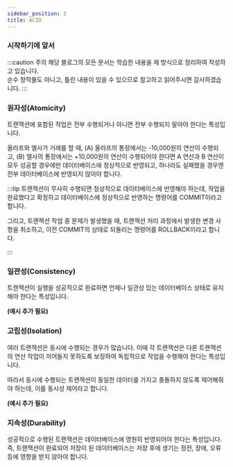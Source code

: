 ```yaml
---
sidebar_position: 3
title: ACID
---
```


### 시작하기에 앞서

:::caution 주의
해당 블로그의 모든 문서는 학습한 내용을 제 방식으로 정리하여 작성하고 있습니다. <br/>
순수 창작물도 아니고, 틀린 내용이 있을 수 있으므로 참고하고 읽어주시면 감사하겠습니다.
:::
<br/>

### 원자성(Atomicity)

트랜잭션에 포함된 작업은 전부 수행되거나 아니면 전부 수행되지 말아야 한다는 특성입니다.

올라프와 엘사가 거래를 할 때,
(A) 올라프의 통장에서는 -10,000원의 연산이 수행되고,
(B) 엘사의 통장에서는 +10,000원의 연산이 수행되어야 한다면
A 연산과 B 연산이 모두 성공할 경우에만 데이터베이스에 정상적으로 반영되고,
하나라도 실패했을 경우엔 전부 데이터베이스에 반영되지 않아야 합니다.

:::tip
트랜잭션이 무사히 수행되면 정상적으로 데이터베이스에 반영해야 하는데,
작업을 완료했다고 확정하고 데이터베이스에 정상적으로 반영하는 명령어를 COMMIT이라고 합니다.

그리고, 트랜잭션 작업 중 문제가 발생했을 때, 트랜잭션 처리 과정에서 발생한 변경 사항을 취소하고,
이전 COMMIT의 상태로 되돌리는 명령어를 ROLLBACK이라고 합니다.

:::

### 일관성(Consistency)

트랜잭션이 실행을 성공적으로 완료하면 언제나 일관성 있는 데이터베이스 상태로
유지해야 한다는 특성입니다.

**(예시 추가 필요)**

### 고립성(Isolation)

여러 트랜잭션은 동시에 수행되는 경우가 많습니다. 이때 각 트랜잭션은 다른 트랜잭션의 연산 작업이
끼어들지 못하도록 보장하여 독립적으로 작업을 수행해야 한다는 특성입니다.

따라서 동시에 수행되는 트랜잭션이 동일한 데이터를 가지고 충돌하지 않도록 제어해줘야 하는데,
이를 동시성 제어라고 합니다.

**(예시 추가 필요)**

### 지속성(Durability)

성공적으로 수행된 트랜잭션은 데이터베이스에 영원히 반영되어야 한다는 특성입니다.
즉, 트랜잭션이 완료되어 저장이 된 데이터베이스는 저장 후에 생기는 정전, 장애, 오류 등에 영향을 받지 않아야 합니다.
